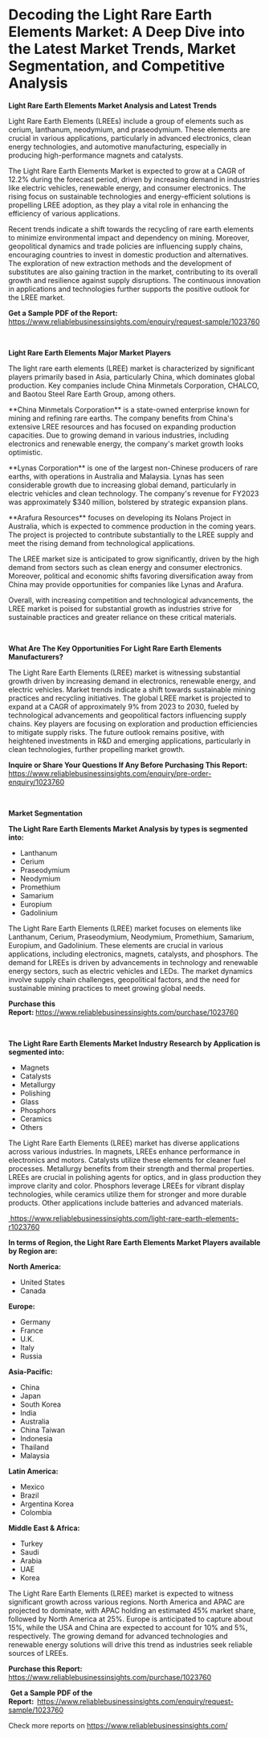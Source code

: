 <p><h1>Decoding the Light Rare Earth Elements Market: A Deep Dive into the Latest Market Trends, Market Segmentation, and Competitive Analysis</h1></p><p><strong>Light Rare Earth Elements Market Analysis and Latest Trends</strong></p>
<p><p>Light Rare Earth Elements (LREEs) include a group of elements such as cerium, lanthanum, neodymium, and praseodymium. These elements are crucial in various applications, particularly in advanced electronics, clean energy technologies, and automotive manufacturing, especially in producing high-performance magnets and catalysts. </p><p>The Light Rare Earth Elements Market is expected to grow at a CAGR of 12.2% during the forecast period, driven by increasing demand in industries like electric vehicles, renewable energy, and consumer electronics. The rising focus on sustainable technologies and energy-efficient solutions is propelling LREE adoption, as they play a vital role in enhancing the efficiency of various applications. </p><p>Recent trends indicate a shift towards the recycling of rare earth elements to minimize environmental impact and dependency on mining. Moreover, geopolitical dynamics and trade policies are influencing supply chains, encouraging countries to invest in domestic production and alternatives. The exploration of new extraction methods and the development of substitutes are also gaining traction in the market, contributing to its overall growth and resilience against supply disruptions. The continuous innovation in applications and technologies further supports the positive outlook for the LREE market.</p></p>
<p><strong>Get a Sample PDF of the Report:&nbsp;</strong> <a href="https://www.reliablebusinessinsights.com/enquiry/request-sample/1023760?utm_campaign=2295&utm_medium=2&utm_source=Github&utm_content=ia&utm_term=05032025&utm_id=light-rare-earth-elements">https://www.reliablebusinessinsights.com/enquiry/request-sample/1023760</a></p>
<p>&nbsp;</p>
<p><strong>Light Rare Earth Elements Major Market Players</strong></p>
<p><p>The light rare earth elements (LREE) market is characterized by significant players primarily based in Asia, particularly China, which dominates global production. Key companies include China Minmetals Corporation, CHALCO, and Baotou Steel Rare Earth Group, among others.</p><p>**China Minmetals Corporation** is a state-owned enterprise known for mining and refining rare earths. The company benefits from China's extensive LREE resources and has focused on expanding production capacities. Due to growing demand in various industries, including electronics and renewable energy, the company's market growth looks optimistic.</p><p>**Lynas Corporation** is one of the largest non-Chinese producers of rare earths, with operations in Australia and Malaysia. Lynas has seen considerable growth due to increasing global demand, particularly in electric vehicles and clean technology. The company's revenue for FY2023 was approximately $340 million, bolstered by strategic expansion plans.</p><p>**Arafura Resources** focuses on developing its Nolans Project in Australia, which is expected to commence production in the coming years. The project is projected to contribute substantially to the LREE supply and meet the rising demand from technological applications.</p><p>The LREE market size is anticipated to grow significantly, driven by the high demand from sectors such as clean energy and consumer electronics. Moreover, political and economic shifts favoring diversification away from China may provide opportunities for companies like Lynas and Arafura.</p><p>Overall, with increasing competition and technological advancements, the LREE market is poised for substantial growth as industries strive for sustainable practices and greater reliance on these critical materials.</p></p>
<p>&nbsp;</p>
<p><strong>What Are The Key Opportunities For Light Rare Earth Elements Manufacturers?</strong></p>
<p><p>The Light Rare Earth Elements (LREE) market is witnessing substantial growth driven by increasing demand in electronics, renewable energy, and electric vehicles. Market trends indicate a shift towards sustainable mining practices and recycling initiatives. The global LREE market is projected to expand at a CAGR of approximately 9% from 2023 to 2030, fueled by technological advancements and geopolitical factors influencing supply chains. Key players are focusing on exploration and production efficiencies to mitigate supply risks. The future outlook remains positive, with heightened investments in R&D and emerging applications, particularly in clean technologies, further propelling market growth.</p></p>
<p><strong>Inquire or Share Your Questions If Any Before Purchasing This Report:</strong> <a href="https://www.reliablebusinessinsights.com/enquiry/pre-order-enquiry/1023760?utm_campaign=2295&utm_medium=2&utm_source=Github&utm_content=ia&utm_term=05032025&utm_id=light-rare-earth-elements">https://www.reliablebusinessinsights.com/enquiry/pre-order-enquiry/1023760</a></p>
<p>&nbsp;</p>
<p><strong>Market Segmentation</strong></p>
<p><strong>The Light Rare Earth Elements Market Analysis by types is segmented into:</strong></p>
<p><ul><li>Lanthanum</li><li>Cerium</li><li>Praseodymium</li><li>Neodymium</li><li>Promethium</li><li>Samarium</li><li>Europium</li><li>Gadolinium</li></ul></p>
<p><p>The Light Rare Earth Elements (LREE) market focuses on elements like Lanthanum, Cerium, Praseodymium, Neodymium, Promethium, Samarium, Europium, and Gadolinium. These elements are crucial in various applications, including electronics, magnets, catalysts, and phosphors. The demand for LREEs is driven by advancements in technology and renewable energy sectors, such as electric vehicles and LEDs. The market dynamics involve supply chain challenges, geopolitical factors, and the need for sustainable mining practices to meet growing global needs.</p></p>
<p><strong>Purchase this Report:&nbsp;</strong><a href="https://www.reliablebusinessinsights.com/purchase/1023760?utm_campaign=2295&utm_medium=2&utm_source=Github&utm_content=ia&utm_term=05032025&utm_id=light-rare-earth-elements">https://www.reliablebusinessinsights.com/purchase/1023760</a></p>
<p>&nbsp;</p>
<p><strong>The Light Rare Earth Elements Market Industry Research by Application is segmented into:</strong></p>
<p><ul><li>Magnets</li><li>Catalysts</li><li>Metallurgy</li><li>Polishing</li><li>Glass</li><li>Phosphors</li><li>Ceramics</li><li>Others</li></ul></p>
<p><p>The Light Rare Earth Elements (LREE) market has diverse applications across various industries. In magnets, LREEs enhance performance in electronics and motors. Catalysts utilize these elements for cleaner fuel processes. Metallurgy benefits from their strength and thermal properties. LREEs are crucial in polishing agents for optics, and in glass production they improve clarity and color. Phosphors leverage LREEs for vibrant display technologies, while ceramics utilize them for stronger and more durable products. Other applications include batteries and advanced materials.</p></p>
<p><a href="https://www.reliablebusinessinsights.com/light-rare-earth-elements-r1023760?utm_campaign=2295&utm_medium=2&utm_source=Github&utm_content=ia&utm_term=05032025&utm_id=light-rare-earth-elements">&nbsp;https://www.reliablebusinessinsights.com/light-rare-earth-elements-r1023760</a></p>
<p><strong>In terms of Region, the Light Rare Earth Elements Market Players available by Region are:</strong></p>
<p>
    <p> <strong> North America: </strong>
        <ul>
            <li>United States</li>
            <li>Canada</li>
        </ul>
        </p> 
    <p> <strong> Europe: </strong>
        <ul>
            <li>Germany</li>
            <li>France</li>
            <li>U.K.</li>
            <li>Italy</li>
            <li>Russia</li>
        </ul>
        </p> 
    <p> <strong> Asia-Pacific: </strong>
        <ul>
            <li>China</li>
            <li>Japan</li>
            <li>South Korea</li>
            <li>India</li>
            <li>Australia</li>
            <li>China Taiwan</li>
            <li>Indonesia</li>
            <li>Thailand</li>
            <li>Malaysia</li>
        </ul>
        </p> 
    <p> <strong> Latin America: </strong>
        <ul>
            <li>Mexico</li>
            <li>Brazil</li>
            <li>Argentina Korea</li>
            <li>Colombia</li>
        </ul>
        </p> 
    <p> <strong> Middle East & Africa: </strong>
        <ul>
            <li>Turkey</li>
            <li>Saudi</li>
            <li>Arabia</li>
            <li>UAE</li>
            <li>Korea</li>
        </ul>
    </p>
    </p>
<p><p>The Light Rare Earth Elements (LREE) market is expected to witness significant growth across various regions. North America and APAC are projected to dominate, with APAC holding an estimated 45% market share, followed by North America at 25%. Europe is anticipated to capture about 15%, while the USA and China are expected to account for 10% and 5%, respectively. The growing demand for advanced technologies and renewable energy solutions will drive this trend as industries seek reliable sources of LREEs.</p></p>
<p><strong>Purchase this Report: </strong><a href="https://www.reliablebusinessinsights.com/purchase/1023760?utm_campaign=2295&utm_medium=2&utm_source=Github&utm_content=ia&utm_term=05032025&utm_id=light-rare-earth-elements">https://www.reliablebusinessinsights.com/purchase/1023760</a></p>
<p>&nbsp;<strong>Get a Sample PDF of the Report:&nbsp;&nbsp;</strong><a href="https://www.reliablebusinessinsights.com/enquiry/request-sample/1023760?utm_campaign=2295&utm_medium=2&utm_source=Github&utm_content=ia&utm_term=05032025&utm_id=light-rare-earth-elements">https://www.reliablebusinessinsights.com/enquiry/request-sample/1023760</a></p>
<p><strong></strong></p>
<p>Check more reports on <a href="https://www.reliablebusinessinsights.com/?utm_campaign=2295&utm_medium=2&utm_source=Github&utm_content=ia&utm_term=05032025&utm_id=light-rare-earth-elements">https://www.reliablebusinessinsights.com/</a></p>